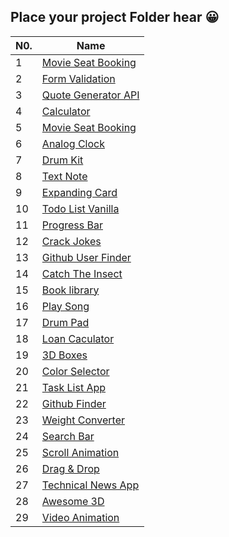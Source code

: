 
## Place your project Folder hear 😀

| N0.|              Name             |                                  
|----|-------------------------------|
| 1  |  [Movie Seat Booking](https://focused-mccarthy-0bab72.netlify.app/)               
| 2  |  [Form Validation](https://boring-visvesvaraya-713bbc.netlify.app/)               
| 3  |  [Quote Generator API](https://zealous-ride-28727c.netlify.app/) 
| 4  |  [Calculator](ttps://trusting-ritchie-e700ea.netlify.app/) 
| 5  |  [Movie Seat Booking](https://focused-mccarthy-0bab72.netlify.app/) 
| 6  | [Analog Clock](https://inspiring-mahavira-37928e.netlify.app/) 
| 7  | [Drum Kit](https://festive-einstein-e67d62.netlify.app/) 
| 8  | [Text Note](https://quizzical-murdock-ae211b.netlify.app/) 
| 9  | [Expanding Card](https://musing-chandrasekhar-343b6f.netlify.app/) 
| 10 | [Todo List Vanilla](https://condescending-kalam-9bd2c2.netlify.app/) 
| 11 | [Progress Bar](https://modest-ritchie-26454e.netlify.app/) 
| 12 | [Crack Jokes](https://awesome-ptolemy-f4c55d.netlify.app/) 
| 13 | [Github User Finder](https://naughty-payne-577c2e.netlify.app/) 
| 14 | [Catch The Insect](https://sleepy-jennings-b4243a.netlify.app/) 
| 15 | [Book library](https://sleepy-villani-18ee90.netlify.app/) 
| 16 | [Play Song](https://dazzling-easley-83008c.netlify.app/) 
| 17 |  [Drum Pad](https://stupefied-lamport-da0d13.netlify.app/) 
| 18 |  [Loan Caculator](https://ecstatic-gates-f45912.netlify.app/) 
| 19 | [3D Boxes](https://admiring-albattani-56bffd.netlify.app) 
| 20 | [Color Selector](https://rendom-color-fselector.netlify.app/) 
| 21 | [Task List App](https://taskmnegr.netlify.app/) 
| 22 | [Github Finder](https://priceless-lalande-710115.netlify.app/) 
| 23 | [Weight Converter](https://pedantic-mcnulty-134b70.netlify.app/) 
| 24 | [Search Bar](https://eager-kepler-0980d4.netlify.app/) 
| 25 | [Scroll Animation](https://angry-jones-222427.netlify.app/)
| 26 | [Drag & Drop](https://stupefied-cray-952f87.netlify.app/)
| 27 | [Technical News App](https://suspicious-jones-8fd7ed.netlify.app/)
| 28 | [Awesome 3D](https://priceless-visvesvaraya-b2b0d0.netlify.app/)
| 29 | [Video Animation](https://vigilant-swartz-2d8794.netlify.app/)

